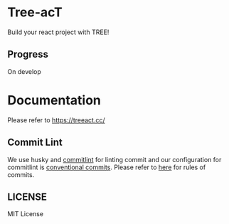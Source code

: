 # Tree-acT

Build your react project with TREE!

## Progress

On develop

# Documentation

Please refer to https://treeact.cc/

## Commit Lint

We use husky and [commitlint](https://github.com/conventional-changelog/commitlint) for linting commit and our configuration for commitlint is [conventional commits](https://www.conventionalcommits.org/en/v1.0.0-beta.2/#why-use-conventional-commits). Please refer to [here](https://github.com/conventional-changelog/commitlint/tree/master/@commitlint/config-conventional#type-enum) for rules of commits.

## LICENSE

MIT License
